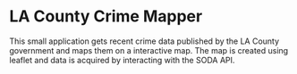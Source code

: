 # LA County Crime Mapper
This small application gets recent crime data published by the LA County government and maps them on a interactive map.
The map is created using leaflet and data is acquired by interacting with the SODA API.
